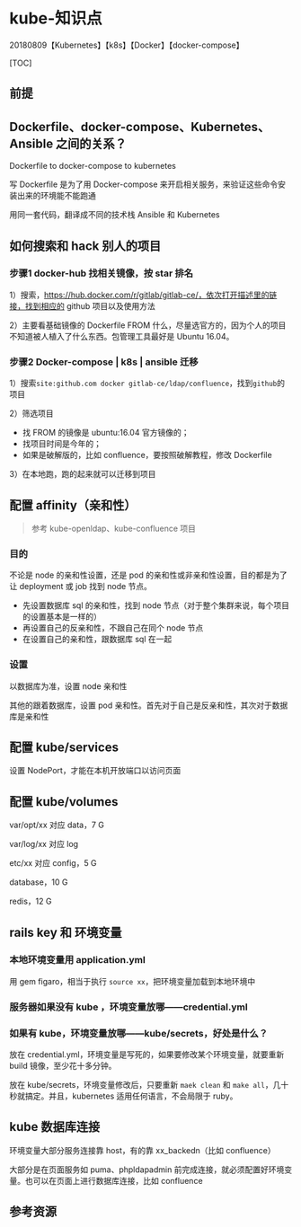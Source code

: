 # kube-知识点

20180809【Kubernetes】【k8s】【Docker】【docker-compose】

[TOC]

## 前提





## Dockerfile、docker-compose、Kubernetes、Ansible 之间的关系？

Dockerfile to docker-compose to kubernetes

写 Dockerfile 是为了用 Docker-compose 来开启相关服务，来验证这些命令安装出来的环境能不能跑通

用同一套代码，翻译成不同的技术栈 Ansible 和 Kubernetes



## 如何搜索和 hack 别人的项目

### 步骤1 docker-hub 找相关镜像，按 star 排名

1）搜索，https://hub.docker.com/r/gitlab/gitlab-ce/，依次打开描述里的链接，找到相应的 github 项目以及使用方法

2）主要看基础镜像的 Dockerfile FROM 什么，尽量选官方的，因为个人的项目不知道被人植入了什么东西。包管理工具最好是 Ubuntu 16.04。

### 步骤2 Docker-compose | k8s | ansible 迁移

1）搜索`site:github.com docker gitlab-ce/ldap/confluence`，找到`github`的项目

2）筛选项目

- 找 FROM 的镜像是 ubuntu:16.04 官方镜像的；
- 找项目时间是今年的；
- 如果是破解版的，比如 confluence，要按照破解教程，修改 Dockerfile

3）在本地跑，跑的起来就可以迁移到项目



## 配置 affinity（亲和性）

> 参考 kube-openldap、kube-confluence 项目

### 目的

不论是 node 的亲和性设置，还是 pod 的亲和性或非亲和性设置，目的都是为了让 deployment 或 job 找到 node 节点。

- 先设置数据库 sql 的亲和性，找到 node 节点（对于整个集群来说，每个项目的设置基本是一样的）
- 再设置自己的反亲和性，不跟自己在同个 node 节点
- 在设置自己的亲和性，跟数据库 sql 在一起

### 设置

以数据库为准，设置 node 亲和性

其他的跟着数据库，设置 pod 亲和性。首先对于自己是反亲和性，其次对于数据库是亲和性



## 配置 kube/services

设置 NodePort，才能在本机开放端口以访问页面



## 配置 kube/volumes

var/opt/xx 对应 data，7 G

var/log/xx 对应 log

etc/xx 对应 config，5 G

database，10 G

redis，12 G



## rails key 和 环境变量

### 本地环境变量用 application.yml

用 gem figaro，相当于执行 `source xx`，把环境变量加载到本地环境中

### 服务器如果没有 kube ，环境变量放哪——credential.yml

### 如果有 kube，环境变量放哪——kube/secrets，好处是什么？

放在 credential.yml，环境变量是写死的，如果要修改某个环境变量，就要重新 build 镜像，至少花十多分钟。

放在 kube/secrets，环境变量修改后，只要重新 `maek clean` 和 `make all`，几十秒就搞定。并且，kubernetes 适用任何语言，不会局限于 ruby。



## kube 数据库连接

环境变量大部分服务连接靠 host，有的靠 xx_backedn（比如 confluence）

大部分是在页面服务如 puma、phpldapadmin 前完成连接，就必须配置好环境变量。也可以在页面上进行数据库连接，比如 confluence 



## 参考资源






